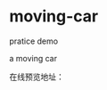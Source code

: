 # moving-car

pratice demo

a moving car 

在线预览地址：<a href="https://xl87-git.github.io/moving-car/moving%20car.html"></a>
